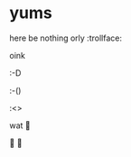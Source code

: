 yums
====

here be nothing
orly
:trollface:

oink
 
:-D

:-()

:<>

wat :beers:

:trolleybus: :dash:
